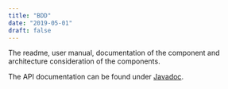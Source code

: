 ```yaml
---
title: "BDD"
date: "2019-05-01"
draft: false
---
```


The readme, user manual, documentation of the component and architecture consideration of the components.

The API documentation can be found under [Javadoc](/bdd/api-bdd/index.html).  



